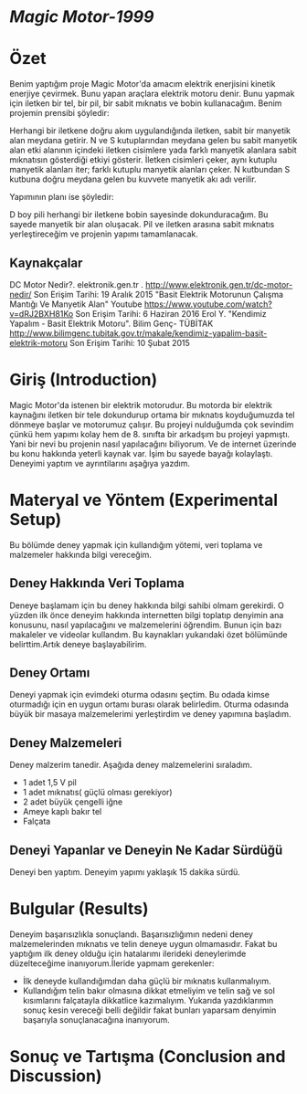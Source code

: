 

# ***Magic Motor-1999***
# Özet

Benim yaptığım proje Magic Motor'da amacım elektrik enerjisini kinetik enerjiye çevirmek. Bunu yapan araçlara elektrik motoru denir. Bunu yapmak için iletken bir tel, bir pil, bir sabit mıknatıs ve bobin kullanacağım. Benim projemin prensibi şöyledir:

Herhangi bir iletkene doğru akım uygulandığında iletken, sabit bir manyetik alan meydana getirir. N ve S kutuplarından meydana gelen bu sabit manyetik alan etki alanının içindeki iletken cisimlere yada farklı manyetik alanlara sabit mıknatısın gösterdiği etkiyi gösterir. İletken cisimleri çeker, aynı kutuplu manyetik alanları iter; farklı kutuplu manyetik alanları çeker. N kutbundan S kutbuna doğru meydana gelen bu kuvvete manyetik akı adı verilir.

Yapımının planı ise şöyledir:

D boy pili herhangi bir iletkene bobin sayesinde dokunduracağım. Bu sayede manyetik bir alan oluşacak. Pil ve iletken arasına sabit mıknatıs yerleştireceğim ve projenin yapımı tamamlanacak.

## Kaynakçalar
DC Motor Nedir?. elektronik.gen.tr . http://www.elektronik.gen.tr/dc-motor-nedir/ Son Erişim Tarihi: 19 Aralık 2015
"Basit Elektrik Motorunun Çalışma Mantığı Ve Manyetik Alan" Youtube https://www.youtube.com/watch?v=dRJ2BXH81Ko Son Erişim Tarihi: 6 Haziran 2016
Erol Y. "Kendimiz Yapalım - Basit Elektrik Motoru". Bilim Genç- TÜBİTAK http://www.bilimgenc.tubitak.gov.tr/makale/kendimiz-yapalim-basit-elektrik-motoru Son Erişim Tarihi: 10 Şubat 2015

# Giriş (Introduction)

Magic Motor'da istenen bir elektrik motorudur. Bu motorda bir elektrik kaynağını iletken bir tele dokundurup ortama bir
mıknatıs koyduğumuzda tel dönmeye başlar ve motorumuz çalışır. Bu projeyi nulduğumda çok sevindim çünkü hem yapımı kolay
hem de 8. sınıfta bir arkadşım bu projeyi yapmıştı. Yani bir nevi bu projenin nasıl yapılacağını biliyorum. Ve de
internet üzerinde bu konu hakkında yeterli kaynak var. İşim bu sayede bayağı kolaylaştı.
Deneyimi yaptım ve ayrıntilarını aşağıya yazdım.

# Materyal ve Yöntem (Experimental Setup)

Bu bölümde deney yapmak için kullandığım yötemi, veri toplama ve malzemeler hakkında bilgi vereceğim.

## Deney Hakkında Veri Toplama
Deneye başlamam için bu deney hakkında bilgi sahibi olmam gerekirdi. O yüzden ilk önce deneyim hakkında internetten
bilgi toplatıp denyimin ana konusunu, nasıl yapılacağını ve malzemelerini öğrendim. Bunun için bazı makaleler ve videolar
kullandım. Bu kaynakları yukarıdaki özet bölümünde belirttim.Artık deneye başlayabilirim.

## Deney Ortamı
Deneyi yapmak için evimdeki oturma odasını şeçtim. Bu odada kimse oturmadığı için en uygun ortamı burası olarak
belirledim. Oturma odasında büyük bir masaya malzemelerimi yerleştirdim ve deney yapımına başladım.

## Deney Malzemeleri
Deney malzerim  tanedir. Aşağıda deney malzemelerini sıraladım.
- 1 adet 1,5 V pil
- 1 adet mıknatıs( güçlü olması gerekiyor)
- 2 adet büyük çengelli iğne
- Ameye kaplı bakır tel
- Falçata

## Deneyi Yapanlar ve Deneyin Ne Kadar Sürdüğü
Deneyi ben yaptım. Deneyim yapımı yaklaşık 15 dakika sürdü.

# Bulgular (Results)

Deneyim başarısızlıkla sonuçlandı. Başarısızlığımın nedeni deney malzemelerinden mıknatıs ve telin deneye uygun olmamasıdır. Fakat bu yaptığım ilk deney olduğu için hatalarımı ilerideki deneylerimde düzelteceğime inanıyorum.İleride yapmam gerekenler:
- İlk deneyde kullandığımdan daha güçlü bir mıknatıs kullanmalıyım.
- Kullandığım telin bakır olmasına dikkat etmeliyim ve telin sağ ve sol kısımlarını falçatayla dikkatlice kazımalıyım.
Yukarıda yazdıklarımın sonuç kesin vereceği belli değildir fakat bunları yaparsam denyimin başarıyla sonuçlanacağına inanıyorum.

# Sonuç ve Tartışma (Conclusion and Discussion) 



